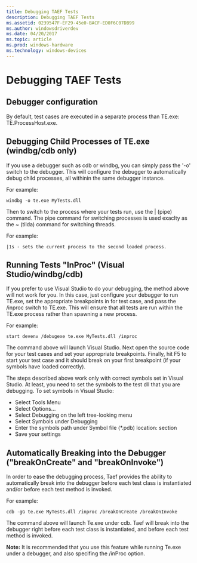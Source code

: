 ```yaml
---
title: Debugging TAEF Tests
description: Debugging TAEF Tests
ms.assetid: 0239547F-EF29-45e0-BACF-ED0F6C07DB99
ms.author: windowsdriverdev
ms.date: 04/20/2017
ms.topic: article
ms.prod: windows-hardware
ms.technology: windows-devices
---
```


# Debugging TAEF Tests


## <span id="Debugger_configuration"></span><span id="debugger_configuration"></span><span id="DEBUGGER_CONFIGURATION"></span>Debugger configuration


By default, test cases are executed in a separate process than TE.exe: TE.ProcessHost.exe.

## <span id="debugging_child_processes_of_te.exe__windbg_cdb_only_"></span><span id="DEBUGGING_CHILD_PROCESSES_OF_TE.EXE__WINDBG_CDB_ONLY_"></span>Debugging Child Processes of TE.exe (windbg/cdb only)


If you use a debugger such as cdb or windbg, you can simply pass the '-o' switch to the debugger. This will configure the debugger to automatically debug child processes, all withinin the same debugger instance.

For example:

``` syntax
windbg -o te.exe MyTests.dll
```

Then to switch to the process where your tests run, use the | (pipe) command. The pipe command for switching processes is used exaclty as the ~ (tilda) command for switching threads.

For example:

``` syntax
|1s - sets the current process to the second loaded process.
```

## <span id="Running_Tests__InProc___Visual_Studio_windbg_cdb_"></span><span id="running_tests__inproc___visual_studio_windbg_cdb_"></span><span id="RUNNING_TESTS__INPROC___VISUAL_STUDIO_WINDBG_CDB_"></span>Running Tests "InProc" (Visual Studio/windbg/cdb)


If you prefer to use Visual Studio to do your debugging, the method above will not work for you. In this case, just configure your debugger to run TE.exe, set the appropriate breakpoints in for test case, and pass the /inproc switch to TE.exe. This will ensure that all tests are run within the TE.exe process rather than spawning a new process.

For example:

``` syntax
start devenv /debugexe te.exe MyTests.dll /inproc
```

The command above will launch Visual Studio. Next open the source code for your test cases and set your appropriate breakpoints. Finally, hit F5 to start your test case and it should break on your first breakpoint (if your symbols have loaded correctly).

The steps described above work only with correct symbols set in Visual Studio. At least, you need to set the symbols to the test dll that you are debugging. To set symbols in Visual Studio:

-   Select Tools Menu
-   Select Options...
-   Select Debugging on the left tree-looking menu
-   Select Symbols under Debugging
-   Enter the symbols path under Symbol file (\*.pdb) location: section
-   Save your settings

## <span id="Automatically_Breaking_into_the_Debugger___breakOnCreate__and__breakOnInvoke__"></span><span id="automatically_breaking_into_the_debugger___breakoncreate__and__breakoninvoke__"></span><span id="AUTOMATICALLY_BREAKING_INTO_THE_DEBUGGER___BREAKONCREATE__AND__BREAKONINVOKE__"></span>Automatically Breaking into the Debugger ("breakOnCreate" and "breakOnInvoke")


In order to ease the debugging process, Taef provides the ability to automatically break into the debugger before each test class is instantiated and/or before each test method is invoked.

For example:

``` syntax
cdb -gG te.exe MyTests.dll /inproc /breakOnCreate /breakOnInvoke
```

The command above will launch Te.exe under cdb. Taef will break into the debugger right before each test class is instantiated, and before each test method is invoked.

**Note:** It is recommended that you use this feature while running Te.exe under a debugger, and also specifing the /inProc option.

 

 





